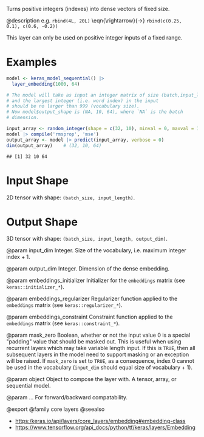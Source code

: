 Turns positive integers (indexes) into dense vectors of fixed size.

@description
e.g. `rbind(4L, 20L)` \eqn{\rightarrow}{->} `rbind(c(0.25, 0.1), c(0.6, -0.2))`

This layer can only be used on positive integer inputs of a fixed range.

# Examples

```r
model <- keras_model_sequential() |>
  layer_embedding(1000, 64)

# The model will take as input an integer matrix of size (batch,input_length),
# and the largest integer (i.e. word index) in the input
# should be no larger than 999 (vocabulary size).
# Now model$output_shape is (NA, 10, 64), where `NA` is the batch
# dimension.

input_array <- random_integer(shape = c(32, 10), minval = 0, maxval = 1000)
model |> compile('rmsprop', 'mse')
output_array <- model |> predict(input_array, verbose = 0)
dim(output_array)    # (32, 10, 64)
```

```
## [1] 32 10 64
```

# Input Shape
2D tensor with shape: `(batch_size, input_length)`.

# Output Shape
3D tensor with shape: `(batch_size, input_length, output_dim)`.

@param input_dim
Integer. Size of the vocabulary,
i.e. maximum integer index + 1.

@param output_dim
Integer. Dimension of the dense embedding.

@param embeddings_initializer
Initializer for the `embeddings`
matrix (see `keras::initializer_*`).

@param embeddings_regularizer
Regularizer function applied to
the `embeddings` matrix (see `keras::regularizer_*`).

@param embeddings_constraint
Constraint function applied to
the `embeddings` matrix (see `keras::constraint_*`).

@param mask_zero
Boolean, whether or not the input value 0 is a special
"padding" value that should be masked out.
This is useful when using recurrent layers which
may take variable length input. If this is `TRUE`,
then all subsequent layers in the model need
to support masking or an exception will be raised.
If `mask_zero` is set to `TRUE`, as a consequence,
index 0 cannot be used in the vocabulary (`input_dim` should
equal size of vocabulary + 1).

@param object
Object to compose the layer with. A tensor, array, or sequential model.

@param ...
For forward/backward compatability.

@export
@family core layers
@seealso
+ <https:/keras.io/api/layers/core_layers/embedding#embedding-class>
+ <https://www.tensorflow.org/api_docs/python/tf/keras/layers/Embedding>
